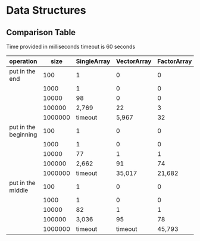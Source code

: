 # Data Structures

## Comparison Table
Time provided in milliseconds
timeout is 60 seconds

| operation            	| size    	| SingleArray 	| VectorArray 	| FactorArray 	| ArrayList 	| MatrixArray 	|
|----------------------	|---------	|-------------	|-------------	|-------------	|-----------	|-------------	|
| put in the end       	| 100     	| 1           	| 0           	| 0           	| 0         	| 0           	|
|                      	| 1000    	| 1           	| 0           	| 0           	| 0         	| 0           	|
|                      	| 10000   	| 98          	| 0           	| 0           	| 0         	| 0           	|
|                      	| 100000  	| 2,769       	| 22          	| 3           	| 1         	| 1           	|
|                      	| 1000000 	| timeout     	| 5,967       	| 32          	| 29        	| 31          	|
| put in the beginning 	| 100     	| 1           	| 0           	| 0           	| 0         	| 0           	|
|                      	| 1000    	| 1           	| 0           	| 0           	| 0         	| 3           	|
|                      	| 10000   	| 77          	| 1           	| 1           	| 1         	| 63          	|
|                      	| 100000  	| 2,662       	| 91          	| 74          	| 78        	| 5,380       	|
|                      	| 1000000 	| timeout     	| 35,017      	| 21,682      	| 22,231    	| timeout     	|
| put in the middle    	| 100     	| 1           	| 0           	| 0           	| 0         	| 0           	|
|                      	| 1000    	| 1           	| 0           	| 0           	| 0         	| 3           	|
|                      	| 10000   	| 82          	| 1           	| 1           	| 1         	| 75          	|
|                      	| 100000  	| 3,036       	| 95          	| 78          	| 77        	| 5,296       	|
|                      	| 1000000 	| timeout     	| timeout     	| 45,793      	| 44,679    	| timeout     	|